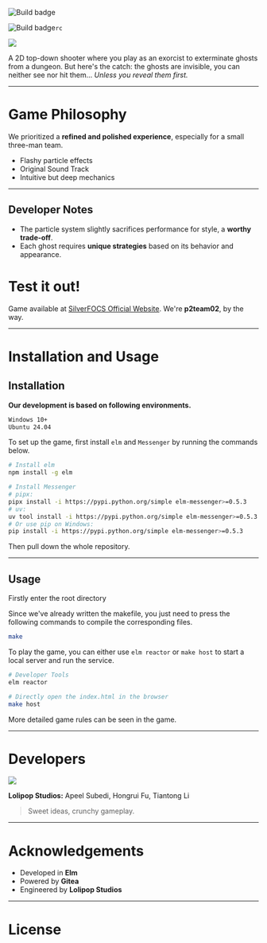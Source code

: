 ![Build badge](https://focs.ji.sjtu.edu.cn/git/SilverFOCS-25su/p2team02/actions/workflows/push.yaml/badge.svg?branch=master)

<!-- ![Build badge](https://focs.ji.sjtu.edu.cn/git/SilverFOCS-25su/p2team02/actions/workflows/release.yaml/badge.svg?tag=GS)`GS` -->

<!-- ![Build badge](https://focs.ji.sjtu.edu.cn/git/SilverFOCS-25su/p2team02/actions/workflows/release.yaml/badge.svg?tag=mvp)`mvp` -->

<!-- ![Build badge](https://focs.ji.sjtu.edu.cn/git/SilverFOCS-25su/p2team02/actions/workflows/release.yaml/badge.svg?tag=alpha)`alpha` -->

<!-- ![Build badge](https://focs.ji.sjtu.edu.cn/git/SilverFOCS-25su/p2team02/actions/workflows/release.yaml/badge.svg?tag=beta)`beta`  -->

![Build badge](https://focs.ji.sjtu.edu.cn/git/SilverFOCS-25su/p2team02/actions/workflows/release.yaml/badge.svg?tag=rc)`rc`

<!-- ![Build badge](https://focs.ji.sjtu.edu.cn/git/SilverFOCS-25su/p2team02/actions/workflows/release.yaml/badge.svg?tag=final)`final` -->

![](/assets/lolipop/ghostbust_hotline.png)

A 2D top-down shooter where you play as an exorcist to exterminate ghosts from a dungeon. But here's the catch: the ghosts are invisible, you can neither see nor hit them... _Unless you reveal them first._

---

# Game Philosophy

We prioritized a **refined and polished experience**, especially for a small three-man team.

- Flashy particle effects
- Original Sound Track
- Intuitive but deep mechanics

---

## Developer Notes

- The particle system slightly sacrifices performance for style, a **worthy trade-off**.
- Each ghost requires **unique strategies** based on its behavior and appearance.

# Test it out!

Game available at [SilverFOCS Official Website](https://focs.ji.sjtu.edu.cn/silverfocs/project/2025/p2). We're **p2team02**, by the way.

---

# Installation and Usage

## Installation

**Our development is based on following environments.**

```tex
Windows 10+
Ubuntu 24.04
```

To set up the game, first install `elm` and `Messenger` by running the commands below.

```bash
# Install elm
npm install -g elm

# Install Messenger
# pipx:
pipx install -i https://pypi.python.org/simple elm-messenger>=0.5.3
# uv:
uv tool install -i https://pypi.python.org/simple elm-messenger>=0.5.3
# Or use pip on Windows:
pip install -i https://pypi.python.org/simple elm-messenger>=0.5.3
```

Then pull down the whole repository.

---

## Usage

Firstly enter the root directory

Since we've already written the makefile, you just need to press the following commands to compile the corresponding files.

```bash
make
```

To play the game, you can either use `elm reactor` or `make host` to start a local server and run the service.

```bash
# Developer Tools
elm reactor

# Directly open the index.html in the browser
make host
```

More detailed game rules can be seen in the game.

---

# Developers

![](/assets/lolipop/lolipopstudios.png)

**Lolipop Studios:** Apeel Subedi, Hongrui Fu, Tiantong Li

> Sweet ideas, crunchy gameplay.

---

# Acknowledgements

- Developed in **Elm**
- Powered by **Gitea**
- Engineered by **Lolipop Studios**

---

# License

<!-- Read https://www.makeareadme.com/ and update this file accordingly. -->
